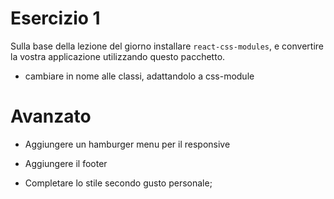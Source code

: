 # Esercizio 1

Sulla base della lezione del giorno installare `react-css-modules`, e convertire la vostra applicazione utilizzando questo pacchetto.

- cambiare in nome alle classi, adattandolo a css-module

# Avanzato

- Aggiungere un hamburger menu per il responsive

- Aggiungere il footer

- Completare lo stile secondo gusto personale;
